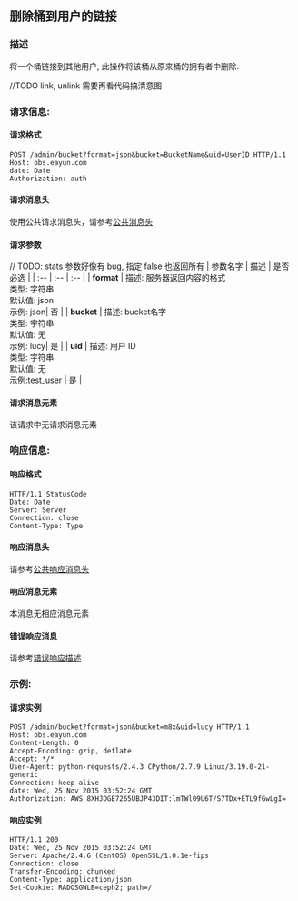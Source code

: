 ## 删除桶到用户的链接
### 描述
将一个桶链接到其他用户, 此操作将该桶从原来桶的拥有者中删除.

//TODO link, unlink 需要再看代码搞清意图
### 请求信息:
#### 请求格式
```
POST /admin/bucket?format=json&bucket=BucketName&uid=UserID HTTP/1.1
Host: obs.eayun.com
date: Date
Authorization: auth
```

#### 请求消息头
使用公共请求消息头，请参考[公共消息头](../header.md)

#### 请求参数
// TODO: stats 参数好像有 bug, 指定 false 也返回所有
| 参数名字 | 描述 | 是否必选 |
| :-- | :-- | :-- |
| **format** | 描述: 服务器返回内容的格式 <br>类型: 字符串<br>默认值: json<br>示例: json| 否 |
| **bucket** | 描述: bucket名字 <br>类型: 字符串 <br>默认值: 无 <br>示例: lucy| 是 |
| **uid** | 描述: 用户 ID<br>类型: 字符串 <br>默认值: 无 <br>示例:test_user | 是 |

#### 请求消息元素
该请求中无请求消息元素

### 响应信息:
#### 响应格式
```
HTTP/1.1 StatusCode
Date: Date
Server: Server
Connection: close
Content-Type: Type
```

#### 响应消息头
请参考[公共响应消息头](../header.md)

#### 响应消息元素
本消息无相应消息元素

#### 错误响应消息
请参考[错误响应描述](../error.md)
### 示例:
#### 请求实例
```
POST /admin/bucket?format=json&bucket=m8x&uid=lucy HTTP/1.1
Host: obs.eayun.com
Content-Length: 0
Accept-Encoding: gzip, deflate
Accept: */*
User-Agent: python-requests/2.4.3 CPython/2.7.9 Linux/3.19.0-21-generic
Connection: keep-alive
date: Wed, 25 Nov 2015 03:52:24 GMT
Authorization: AWS 8XHJDGE7265UBJP43DIT:lmTWl09U6T/S7TDx+ETL9fGwLgI=
```
#### 响应实例
```
HTTP/1.1 200 
Date: Wed, 25 Nov 2015 03:52:24 GMT
Server: Apache/2.4.6 (CentOS) OpenSSL/1.0.1e-fips
Connection: close
Transfer-Encoding: chunked
Content-Type: application/json
Set-Cookie: RADOSGWLB=ceph2; path=/
```
